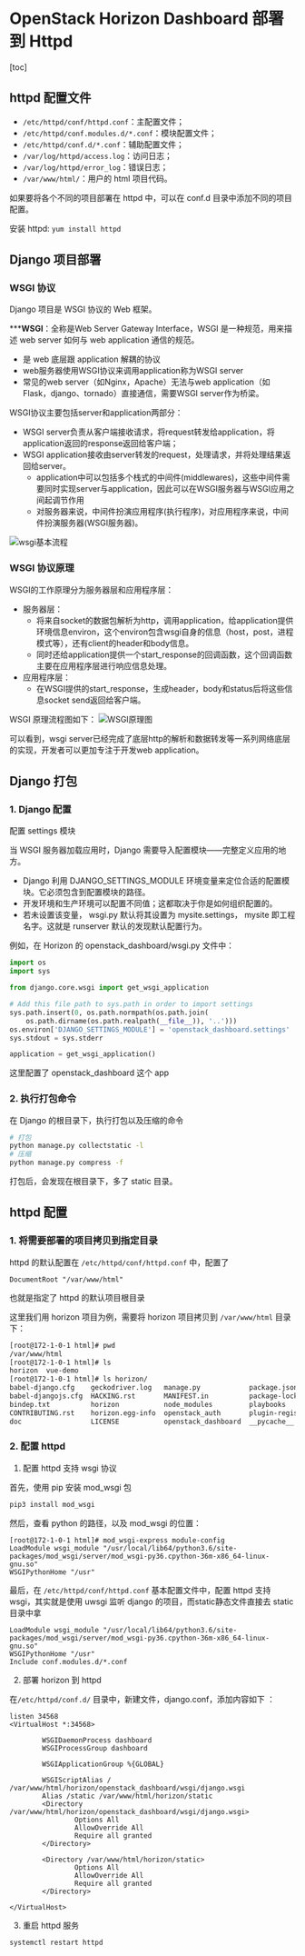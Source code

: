 # OpenStack Horizon Dashboard 部署到 Httpd

[toc]

## httpd 配置文件

- `/etc/httpd/conf/httpd.conf`：主配置文件；
- `/etc/httpd/conf.modules.d/*.conf`：模块配置文件；
- `/etc/httpd/conf.d/*.conf`：辅助配置文件；
- `/var/log/httpd/access.log`：访问日志；
- `/var/log/httpd/error_log`：错误日志；
- `/var/www/html/`：用户的 html 项目代码。


如果要将各个不同的项目部署在 httpd 中，可以在 conf.d 目录中添加不同的项目配置。

安装 httpd: `yum install httpd`

## Django 项目部署

### WSGI 协议

Django 项目是 WSGI 协议的 Web 框架。

*****WSGI**：全称是Web Server Gateway Interface，WSGI 是一种规范，用来描述 web server 如何与 web application 通信的规范。
- 是 web 底层跟 application 解耦的协议
- web服务器使用WSGI协议来调用application称为WSGI server
- 常见的web server（如Nginx，Apache）无法与web application（如Flask，django、tornado）直接通信，需要WSGI server作为桥梁。


WSGI协议主要包括server和application两部分：
- WSGI server负责从客户端接收请求，将request转发给application，将application返回的response返回给客户端；
- WSGI application接收由server转发的request，处理请求，并将处理结果返回给server。
	- application中可以包括多个栈式的中间件(middlewares)，这些中间件需要同时实现server与application，因此可以在WSGI服务器与WSGI应用之间起调节作用
	- 对服务器来说，中间件扮演应用程序(执行程序)，对应用程序来说，中间件扮演服务器(WSGI服务器)。

![wsgi基本流程](https://raw.githubusercontent.com/Nevermore12321/LeetCode/blog/%E4%BA%91%E8%AE%A1%E7%AE%97/OpenStack/wsgi%E5%9F%BA%E6%9C%AC%E6%B5%81%E7%A8%8B.png)


### WSGI 协议原理

WSGI的工作原理分为服务器层和应用程序层：
- 服务器层：
	- 将来自socket的数据包解析为http，调用application，给application提供环境信息environ，这个environ包含wsgi自身的信息（host，post，进程模式等），还有client的header和body信息。
	- 同时还给application提供一个start_response的回调函数，这个回调函数主要在应用程序层进行响应信息处理。
- 应用程序层：
	- 在WSGI提供的start_response，生成header，body和status后将这些信息socket send返回给客户端。
	
WSGI 原理流程图如下：
![WSGI原理图](https://raw.githubusercontent.com/Nevermore12321/LeetCode/blog/%E4%BA%91%E8%AE%A1%E7%AE%97/OpenStack/wsgi%E5%8E%9F%E7%90%86.png)

可以看到，wsgi server已经完成了底层http的解析和数据转发等一系列网络底层的实现，开发者可以更加专注于开发web application。


## Django 打包

### 1. Django 配置
配置 settings 模块

当 WSGI 服务器加载应用时，Django 需要导入配置模块——完整定义应用的地方。
- Django 利用 DJANGO_SETTINGS_MODULE 环境变量来定位合适的配置模块。它必须包含到配置模块的路径。
- 开发环境和生产环境可以配置不同值；这都取决于你是如何组织配置的。
- 若未设置该变量， wsgi.py 默认将其设置为 mysite.settings， mysite 即工程名字。这就是 runserver 默认的发现默认配置行为。

例如，在 Horizon 的 openstack_dashboard/wsgi.py 文件中：
```python
import os
import sys

from django.core.wsgi import get_wsgi_application

# Add this file path to sys.path in order to import settings
sys.path.insert(0, os.path.normpath(os.path.join(
    os.path.dirname(os.path.realpath(__file__)), '..')))
os.environ['DJANGO_SETTINGS_MODULE'] = 'openstack_dashboard.settings'
sys.stdout = sys.stderr

application = get_wsgi_application()
```
这里配置了 openstack_dashboard 这个 app

### 2. 执行打包命令
在 Django 的根目录下，执行打包以及压缩的命令
```bash
# 打包
python manage.py collectstatic -l
# 压缩
python manage.py compress -f

```

打包后，会发现在根目录下，多了 static 目录。


## httpd 配置

### 1. 将需要部署的项目拷贝到指定目录

httpd 的默认配置在 `/etc/httpd/conf/httpd.conf` 中，配置了 
```
DocumentRoot "/var/www/html"
```
也就是指定了 httpd 的默认项目根目录

这里我们用 horizon 项目为例，需要将 horizon 项目拷贝到 `/var/www/html` 目录下：
```bash
[root@172-1-0-1 html]# pwd
/var/www/html
[root@172-1-0-1 html]# ls
horizon  vue-demo
[root@172-1-0-1 html]# ls horizon/
babel-django.cfg    geckodriver.log   manage.py            package.json         README.rst        setup.cfg              test-shim.js
babel-djangojs.cfg  HACKING.rst       MANIFEST.in          package-lock.json    releasenotes      setup.py               tools
bindep.txt          horizon           node_modules         playbooks            reno.yaml         static                 tox.ini
CONTRIBUTING.rst    horizon.egg-info  openstack_auth       plugin-registry.csv  requirements.txt  test_reports
doc                 LICENSE           openstack_dashboard  __pycache__          roles             test-requirements.txt

```

### 2. 配置 httpd 

1. 配置 httpd 支持 wsgi 协议

首先，使用 pip 安装 mod_wsgi 包
```bash
pip3 install mod_wsgi
```

然后，查看 python 的路径，以及 mod_wsgi 的位置：
```
[root@172-1-0-1 html]# mod_wsgi-express module-config
LoadModule wsgi_module "/usr/local/lib64/python3.6/site-packages/mod_wsgi/server/mod_wsgi-py36.cpython-36m-x86_64-linux-gnu.so"
WSGIPythonHome "/usr"
```

最后，在 `/etc/httpd/conf/httpd.conf` 基本配置文件中，配置 httpd 支持 wsgi，其实就是使用 uwsgi 监听 django 的项目，而static静态文件直接去 static 目录中拿
```
LoadModule wsgi_module "/usr/local/lib64/python3.6/site-packages/mod_wsgi/server/mod_wsgi-py36.cpython-36m-x86_64-linux-gnu.so"
WSGIPythonHome "/usr"                                                          
Include conf.modules.d/*.conf  
```

2. 部署 horizon 到 httpd 

在`/etc/httpd/conf.d/` 目录中，新建文件，django.conf，添加内容如下 ：
```
listen 34568                                                                                                                            
<VirtualHost *:34568>                                                                                                                   
                                                                                                                                        
        WSGIDaemonProcess dashboard                                                                                                     
        WSGIProcessGroup dashboard                                                                                                      
                                                                                                                                        
        WSGIApplicationGroup %{GLOBAL}                                                                                                  
                                                                                                                                        
        WSGIScriptAlias / /var/www/html/horizon/openstack_dashboard/wsgi/django.wsgi                                                    
        Alias /static /var/www/html/horizon/static
        <Directory /var/www/html/horizon/openstack_dashboard/wsgi/django.wsgi>
                Options All
                AllowOverride All
                Require all granted
        </Directory>

        <Directory /var/www/html/horizon/static>
                Options All
                AllowOverride All
                Require all granted
        </Directory>

</VirtualHost>

```
3. 重启 httpd 服务
```
systemctl restart httpd
```



